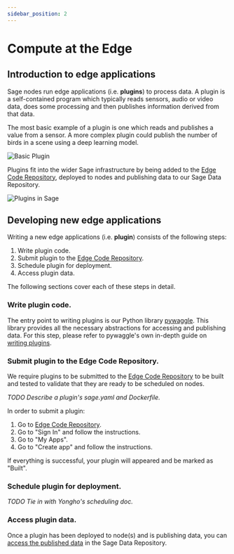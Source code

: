 ```yaml
---
sidebar_position: 2
---
```


# Compute at the Edge

## Introduction to edge applications

Sage nodes run edge applications (i.e. __plugins__) to process data. A plugin is a self-contained program which typically reads sensors, audio or video data, does some processing and then publishes information derived from that data.

The most basic example of a plugin is one which reads and publishes a value from a sensor. A more complex plugin could publish the number of birds in a scene using a deep learning model.

![Basic Plugin](./images/plugin-basic.svg)

Plugins fit into the wider Sage infrastructure by being added to the [Edge Code Repository](https://portal.sagecontinuum.org), deployed to nodes and publishing data to our Sage Data Repository.

![Plugins in Sage](./images/plugin-sage.svg)

## Developing new edge applications

Writing a new edge applications (i.e. __plugin__) consists of the following steps:

1. Write plugin code.
2. Submit plugin to the [Edge Code Repository](https://portal.sagecontinuum.org).
3. Schedule plugin for deployment.
4. Access plugin data.

The following sections cover each of these steps in detail.

### Write plugin code.

The entry point to writing plugins is our Python library [pywaggle](https://github.com/waggle-sensor/pywaggle). This library provides all the necessary abstractions for accessing and publishing data. For this step, please refer to pywaggle's own in-depth guide on [writing plugins](https://github.com/waggle-sensor/pywaggle/blob/main/docs/writing-a-plugin.md).

### Submit plugin to the Edge Code Repository.

We require plugins to be submitted to the [Edge Code Repository](https://portal.sagecontinuum.org) to be built and tested to validate that they are ready to be scheduled on nodes.

_TODO Describe a plugin's sage.yaml and Dockerfile._

In order to submit a plugin:

1. Go to [Edge Code Repository](https://portal.sagecontinuum.org).
2. Go to "Sign In" and follow the instructions.
3. Go to "My Apps".
4. Go to "Create app" and follow the instructions.

If everything is successful, your plugin will appeared and be marked as "Built".

### Schedule plugin for deployment.

_TODO Tie in with Yongho's scheduling doc._

### Access plugin data.

Once a plugin has been deployed to node(s) and is publishing data, you can [access the published data](./accessing-data.md) in the Sage Data Repository.

